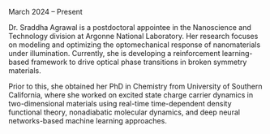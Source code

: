 March 2024 – Present  <a href="https://www.linkedin.com/in/sraddha-agrawal-a849a7142/"><i class="fa-brands fa-linkedin-in"></i> </a>   <a href="https://scholar.google.com/citations?user=Jyt_3qIAAAAJ"><i class="ai ai-google-scholar-square ai-3x"></i></a>

Dr. Sraddha Agrawal is a postdoctoral appointee in the Nanoscience and Technology division at Argonne National Laboratory. Her research focuses on modeling and optimizing the optomechanical response of nanomaterials under illumination. Currently, she is developing a reinforcement learning-based framework to drive optical phase transitions in broken symmetry materials. 

Prior to this, she obtained her PhD in Chemistry from University of Southern California, where she worked on excited state charge carrier dynamics in two-dimensional materials using real-time time-dependent density functional theory, nonadiabatic molecular dynamics, and deep neural networks-based machine learning approaches. 

